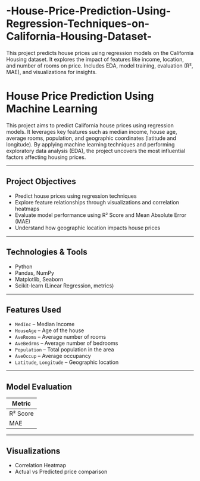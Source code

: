 # -House-Price-Prediction-Using-Regression-Techniques-on-California-Housing-Dataset-
This project predicts house prices using regression models on the California Housing dataset. It explores the impact of features like income, location, and number of rooms on price. Includes EDA, model training, evaluation (R², MAE), and visualizations for insights.

# House Price Prediction Using Machine Learning

This project aims to predict California house prices using regression models. It leverages key features such as median income, house age, average rooms, population, and geographic coordinates (latitude and longitude). By applying machine learning techniques and performing exploratory data analysis (EDA), the project uncovers the most influential factors affecting housing prices.

---

## Project Objectives

- Predict house prices using regression techniques
- Explore feature relationships through visualizations and correlation heatmaps
- Evaluate model performance using R² Score and Mean Absolute Error (MAE)
- Understand how geographic location impacts house prices

---

## Technologies & Tools

- Python
- Pandas, NumPy
- Matplotlib, Seaborn
- Scikit-learn (Linear Regression, metrics)

---

## Features Used

- `MedInc` – Median Income
- `HouseAge` – Age of the house
- `AveRooms` – Average number of rooms
- `AveBedrms` – Average number of bedrooms
- `Population` – Total population in the area
- `AveOccup` – Average occupancy
- `Latitude`, `Longitude` – Geographic location

---

## Model Evaluation

| Metric |
|--------|
| R² Score |
| MAE |

---

## Visualizations

- Correlation Heatmap
- Actual vs Predicted price comparison
